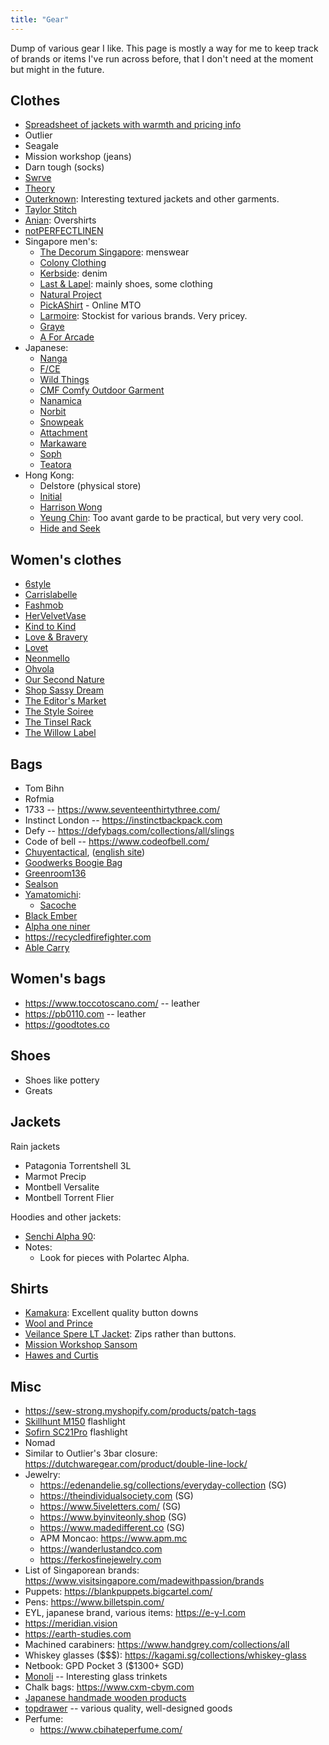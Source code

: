 ```yaml
---
title: "Gear"
---
```


Dump of various gear I like. This page is mostly a way for me to keep track of brands or items I've run across before, that I don't need at the moment but might in the future.

## Clothes

- [Spreadsheet of jackets with warmth and pricing info](https://docs.google.com/spreadsheets/d/1ceVWWwGTdc1KcTkIQFWscILPtA2pbgpq0UQQIq1D6gE/htmlview#)
- Outlier
- Seagale
- Mission workshop (jeans)
- Darn tough (socks)
- [Swrve](https://swrve.us)
- [Theory](https://www.theory.com/)
- [Outerknown](https://www.outerknown.com/): Interesting textured jackets and other garments.
- [Taylor Stitch](https://www.taylorstitch.com)
- [Anian](https://anianmfg.com): Overshirts
- [notPERFECTLINEN](https://notperfectlinen.com)
- Singapore men's:
    - [The Decorum Singapore](https://maps.app.goo.gl/4Zy9bFrz6TLKRHst9): menswear
    - [Colony Clothing](https://colonyclothing.net/)
    - [Kerbside](https://kerbside-co.com/): denim
    - [Last & Lapel](https://www.lastandlapel.com): mainly shoes, some clothing
    - [Natural Project](https://www.naturalproject.com.sg)
    - [PickAShirt](https://www.pickashirt.com) - Online MTO
    - [Larmoire](https://larmoire-singapore.com): Stockist for various brands. Very pricey.
    - [Graye](https://grayestudio.com)
    - [A For Arcade](https://www.aforarcade.com)
- Japanese:
    - [Nanga](https://store.nanga.jp/)
    - [F/CE](https://fce-store.com)
    - [Wild Things](https://www.wildthings.jp/)
    - [CMF Comfy Outdoor Garment](http://losthills-store.jp/)
    - [Nanamica](https://www.nanamica.com/)
    - [Norbit](https://norbit-store.com/)
    - [Snowpeak](https://www.snowpeak.com/)
    - [Attachment](https://attachment.co.jp/)
    - [Markaware](https://markaware.jp)
    - [Soph](https://www.soph.net/)
    - [Teatora](https://store.silver-and-gold.com/?mode=cate&cbid=1792526&csid=0)
- Hong Kong:
    - Delstore (physical store)
    - [Initial](https://shop.initialfashion.com/)
    - [Harrison Wong](https://harrisonwong.com)
    - [Yeung Chin](https://yeungchin.com): Too avant garde to be practical, but very very cool.
    - [Hide and Seek](https://www.hideandseekstore.com)

## Women's clothes

- [6style](https://www.6style.co)
- [Carrislabelle](https://www.carrislabelle.com)
- [Fashmob](https://www.shopfashmob.com)
- [HerVelvetVase](https://www.hervelvetvase.com)
- [Kind to Kind](https://www.kindtokind.com.sg)
- [Love & Bravery](https://www.loveandbravery.com)
- [Lovet](https://lovet.sg)
- [Neonmello](https://www.neonmello.com)
- [Ohvola](https://ohvola.com)
- [Our Second Nature](https://oursecondnature.com)
- [Shop Sassy Dream](https://www.shopsassydream.com/)
- [The Editor's Market](https://www.theeditorsmarket.com)
- [The Style Soiree](https://www.thestylesoiree.sg)
- [The Tinsel Rack](https://thetinselrack.com)
- [The Willow Label](https://www.thewillowlabel.com)

## Bags

- Tom Bihn
- Rofmia
- 1733 -- https://www.seventeenthirtythree.com/
- Instinct London -- https://instinctbackpack.com
- Defy -- https://defybags.com/collections/all/slings
- Code of bell -- https://www.codeofbell.com/
- [Chuyentactical](https://chuyentactical.com/balo/tui-deo-hong-ct4w/), ([english site](https://ctactical.vn))
- [Goodwerks Boogie Bag](https://www.good-werks.com/shop/p/boogie-bag-mkii)
- [Greenroom136](https://www.greenroom136.com)
- [Sealson](https://sealson.co)
- [Yamatomichi](https://www.yamatomichi.com):
    - [Sacoche](https://www.yamatomichi.com/products/yamatomichi-sacoche)
- [Black Ember](https://blackember.com)
- [Alpha one niner](https://www.alphaoneniner.com)
- https://recycledfirefighter.com
- [Able Carry](https://ablecarry.com/)

## Women's bags

- https://www.toccotoscano.com/ -- leather
- https://pb0110.com -- leather
- https://goodtotes.co

## Shoes

- Shoes like pottery
- Greats

## Jackets

Rain jackets

- Patagonia Torrentshell 3L
- Marmot Precip
- Montbell Versalite
- Montbell Torrent Flier

Hoodies and other jackets:

- [Senchi Alpha 90](https://senchidesigns.com/products/alpha-90-hoodie-w-half-zip?variant=47162187153705):
- Notes:
    - Look for pieces with Polartec Alpha.

## Shirts

- [Kamakura](https://kamakurashirts.com/collections/casual-shirts): Excellent quality button downs
- [Wool and Prince](https://woolandprince.com/collections/all-shirts)
- [Veilance Spere LT Jacket](https://arcteryx.com/us/en/shop/mens/spere-lt-jacket): Zips rather than buttons.
- [Mission Workshop Sansom](https://missionworkshop.com/products/sansom-japanese-stretch-woven-cotton-button-up-shirt)
- [Hawes and Curtis](https://www.hawesandcurtis.co.uk)

## Misc

- https://sew-strong.myshopify.com/products/patch-tags
- [Skillhunt M150](https://www.skilhunt.com/portfolio/m150-usb-magnetic-charging-flashlight/) flashlight
- [Sofirn SC21Pro](https://www.sofirnlight.com/products/sofirn-sc21pro-1100-lumen-flashlight?variant=6ff1c4de-d3f7-4091-a673-0b532095ce16) flashlight
- Nomad
- Similar to Outlier's 3bar closure: https://dutchwaregear.com/product/double-line-lock/
- Jewelry:
    - https://edenandelie.sg/collections/everyday-collection (SG)
    - https://theindividualsociety.com (SG)
    - https://www.5iveletters.com/ (SG)
    - https://www.byinviteonly.shop (SG)
    - https://www.madedifferent.co (SG)
    - APM Moncao: https://www.apm.mc
    - https://wanderlustandco.com
    - https://ferkosfinejewelry.com
- List of Singaporean brands: https://www.visitsingapore.com/madewithpassion/brands
- Puppets: https://blankpuppets.bigcartel.com/
- Pens: https://www.billetspin.com/
- EYL, japanese brand, various items: https://e-y-l.com
- https://meridian.vision
- https://earth-studies.com
- Machined carabiners: https://www.handgrey.com/collections/all
- Whiskey glasses ($$$): https://kagami.sg/collections/whiskey-glass
- Netbook: GPD Pocket 3 ($1300+ SGD)
- [Monoli](https://monoli.easy-myshop.jp/) -- Interesting glass trinkets
- Chalk bags: https://www.cxm-cbym.com
- [Japanese handmade wooden products](https://www.hacoa.net/)
- [topdrawer](https://topdrawershop.com) -- various quality, well-designed goods
- Perfume:
    - https://www.cbihateperfume.com/

